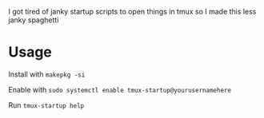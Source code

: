 I got tired of janky startup scripts to open things in tmux so I made this less janky spaghetti

# Usage
Install with `makepkg -si`

Enable with `sudo systemctl enable tmux-startup@yourusernamehere`

Run `tmux-startup help`
